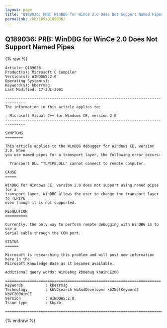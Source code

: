 ```yaml
---
layout: page
title: "Q189036: PRB: WinDBG for WinCe 2.0 Does Not Support Named Pipes"
permalink: /kb/189/Q189036/
---
```


## Q189036: PRB: WinDBG for WinCe 2.0 Does Not Support Named Pipes

{% raw %}

	Article: Q189036
	Product(s): Microsoft C Compiler
	Version(s): WINDOWS:2.0
	Operating System(s): 
	Keyword(s): kberrmsg
	Last Modified: 17-JUL-2001
	
	-------------------------------------------------------------------------------
	The information in this article applies to:
	
	- Microsoft Visual C++ for Windows CE, version 2.0 
	-------------------------------------------------------------------------------
	
	SYMPTOMS
	========
	
	This article applies to the WinDBG debugger for Windows CE, version 2.0. When
	you use named pipes for a transport layer, the following error occurs:
	
	  Transport DLL "TLPIPE.DLL" cannot connect to remote computer.
	
	CAUSE
	=====
	
	WinDBG for Windows CE, version 2.0 does not support using named pipes for a
	transport layer. WinDBG allows the user to change the transport layer to TLPIPE
	even though it is not supported.
	
	RESOLUTION
	==========
	
	Currently, the only way to perform remote debugging with WinDBG is to use a
	Serial cable through the COM port.
	
	STATUS
	======
	
	Microsoft is researching this problem and will post new information here in the
	Microsoft Knowledge Base as it becomes available.
	
	Additional query words: WinDebug kbDebug kbWinCE200
	
	======================================================================
	Keywords          : kberrmsg 
	Technology        : kbVCsearch kbAudDeveloper kbZNotKeyword3 kbVC200WinCE
	Version           : WINDOWS:2.0
	Issue type        : kbprb
	
	=============================================================================
	

{% endraw %}
